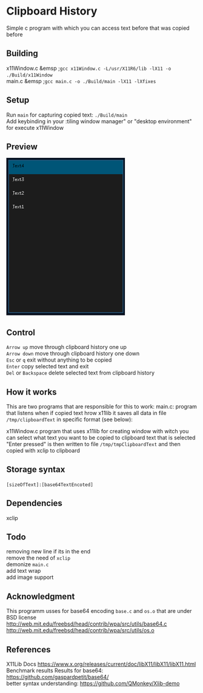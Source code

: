 # Clipboard History
Simple c program with which you can access text before that was copied before

## Building
x11Window.c &emsp ;```gcc x11Window.c -L/usr/X11R6/lib -lX11 -o ./Build/x11Window```</br>
main.c &emsp ;```gcc main.c -o ./Build/main -lX11 -lXfixes```</br>

## Setup 
Run `main` for capturing copied text: ```./Build/main``` </br>
Add keybinding in your :tiling window manager" or "desktop environment" for execute x11Window </br>

## Preview
![Preview](/Images/preview.png)

## Control
`Arrow up`              move through clipboard history one up </br>
`Arrow down`            move through clipboard history one down </br>
`Esc` or `q`            exit without anything to be copied </br>
`Enter`                 copy selected text and exit </br>
`Del` or `Backspace`    delete selected text from clipboard history </br>

## How it works
This are two programs that are responsible for this to work:
main.c:         program that listens when if copied text hrow x11lib
                it saves all data in file `/tmp/clipboardText` in specific format (see below):

x11Window.c     program that uses x11lib for creating window with witch you can select what text you want to be copied to clipboard
                text that is selected "Enter pressed" is then written to file `/tmp/tmpClipboardText` and then copied with xclip to clipboard

## Storage syntax
```[sizeOfText]:[base64TextEncoted]```

## Dependencies
xclip

## Todo
removing new line if its in the end </br>
remove the need of `xclip` </br>
demonize `main.c` </br>
add text wrap </br>
add image support </br>

## Acknowledgment
This programm usses for base64 encoding `base.c` and `os.o` that are under BSD license </br>
http://web.mit.edu/freebsd/head/contrib/wpa/src/utils/base64.c </br>
http://web.mit.edu/freebsd/head/contrib/wpa/src/utils/os.o </br>

## References
X11Lib Docs                                 https://www.x.org/releases/current/doc/libX11/libX11/libX11.html </br>
Benchmark results Results for base64:       https://github.com/gaspardpetit/base64/ </br>
better syntax understanding:                https://github.com/QMonkey/Xlib-demo </br>
